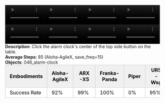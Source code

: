 <!DOCTYPE html>
<html lang="en">
<body>
    <div style="display: flex;">
        <video src="../task_video_clean/click_alarmclock/aloha-agilex_head.mp4" controls loop muted autoplay style="width: 25%;"></video>
        <video src="../task_video_clean/click_alarmclock/franka-panda_head.mp4" controls loop muted autoplay style="width: 25%;"></video>
        <video src="../task_video_clean/click_alarmclock/ARX-X5_head.mp4" controls loop muted autoplay style="width: 25%;"></video>
        <video src="../task_video_clean/click_alarmclock/ur5-wsg_head.mp4" controls loop muted autoplay style="width: 25%;"></video>
    </div>
    <div style="display: flex;">
        <video src="../task_video_clean/click_alarmclock/aloha-agilex_world.mp4" controls loop muted autoplay style="width: 25%;"></video>
        <video src="../task_video_clean/click_alarmclock/franka-panda_world.mp4" controls loop muted autoplay style="width: 25%;"></video>
        <video src="../task_video_clean/click_alarmclock/ARX-X5_world.mp4" controls loop muted autoplay style="width: 25%;"></video>
        <video src="../task_video_clean/click_alarmclock/ur5-wsg_world.mp4" controls loop muted autoplay style="width: 25%;"></video>
    </div>
    <b>Description</b>: Click the alarm clock's center of the top side button on the table.<br>
    <b>Average Steps</b>: 85 (Aloha-AgileX, save_freq=15)<br>
    <b>Objects</b>: 046_alarm-clock<br>
    <table style="margin:0 auto;border-collapse:collapse;width:auto;min-width:180px;background-color:white;">
        <thead>
            <tr style="background:#f0f0f0;">
                <th style="border:1px solid #ccc;padding:6px 14px;color:black;">Embodiments</th>
                <th style="border:1px solid #ccc;padding:6px 14px;color:black;">Aloha-AgileX</th>
                <th style="border:1px solid #ccc;padding:6px 14px;color:black;">ARX-X5</th>
                <th style="border:1px solid #ccc;padding:6px 14px;color:black;">Franka-Panda</th>
                <th style="border:1px solid #ccc;padding:6px 14px;color:black;">Piper</th>
                <th style="border:1px solid #ccc;padding:6px 14px;color:black;">UR5-Wsg</th>
            </tr>
        </thead>
        <tbody>
            <tr style="background:white;">
                <td style="border:1px solid #ccc;padding:6px 14px;color:black;">Success Rate</td>
                <td style="border:1px solid #ccc;padding:6px 14px;color:black;">92%</td>
                <td style="border:1px solid #ccc;padding:6px 14px;color:black;">99%</td>
                <td style="border:1px solid #ccc;padding:6px 14px;color:black;">100%</td>
                <td style="border:1px solid #ccc;padding:6px 14px;color:black;">0%</td>
                <td style="border:1px solid #ccc;padding:6px 14px;color:black;">95%</td>
            </tr>
        </tbody>
    </table>
</body>
</html>
